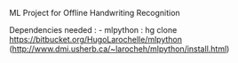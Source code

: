 ML Project for Offline Handwriting Recognition

Dependencies needed :
	- mlpython : hg clone https://bitbucket.org/HugoLarochelle/mlpython (http://www.dmi.usherb.ca/~larocheh/mlpython/install.html)